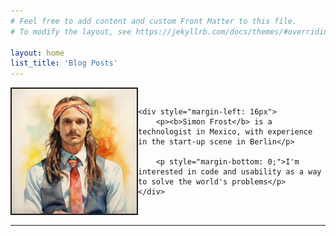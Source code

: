 ```yaml
---
# Feel free to add content and custom Front Matter to this file.
# To modify the layout, see https://jekyllrb.com/docs/themes/#overriding-theme-defaults

layout: home
list_title: 'Blog Posts'
---
```


<div style="display: flex; align-items: center; margin-bottom: 16px;">
    <img height="200px" style="border-style: solid; border-width: 2px;" src="/assets/profile-picture.jpg" width=200px />

    <div style="margin-left: 16px">
        <p><b>Simon Frost</b> is a technologist in Mexico, with experience in the start-up scene in Berlin</p>

        <p style="margin-bottom: 0;">I'm interested in code and usability as a way to solve the world's problems</p>
    </div>
</div>

<hr />
<br />